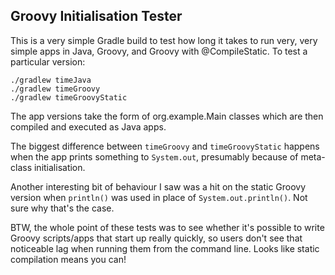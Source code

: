 Groovy Initialisation Tester
----------------------------

This is a very simple Gradle build to test how long it takes to run very, very
simple apps in Java, Groovy, and Groovy with @CompileStatic. To test a particular
version:

    ./gradlew timeJava
    ./gradlew timeGroovy
    ./gradlew timeGroovyStatic

The app versions take the form of org.example.<type>Main classes which are then
compiled and executed as Java apps.

The biggest difference between `timeGroovy` and `timeGroovyStatic` happens when
the app prints something to `System.out`, presumably because of meta-class
initialisation.

Another interesting bit of behaviour I saw was a hit on the static Groovy version
when `println()` was used in place of `System.out.println()`. Not sure why that's
the case.

BTW, the whole point of these tests was to see whether it's possible to write
Groovy scripts/apps that start up really quickly, so users don't see that noticeable
lag when running them from the command line. Looks like static compilation means
you can!
